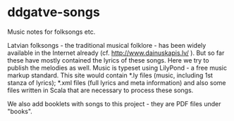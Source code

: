 ddgatve-songs
=============
Music notes for folksongs etc.

Latvian folksongs - the traditional musical folklore - has been widely available in the Internet already (cf. http://www.dainuskapis.lv/ ). But so far these have mostly contained the lyrics of these songs. Here we try to publish the melodies as well. Music is typeset using LilyPond - a free music markup standard. This site would contain *.ly files (music, including 1st stanza of lyrics); *.xml files (full lyrics and meta information) and also some files written in Scala that are necessary to process these songs. 

We also add booklets with songs to this project - they are PDF files under "books". 
